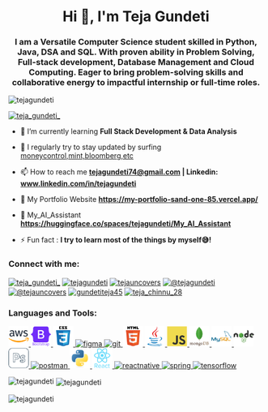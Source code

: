 <h1 align="center">Hi 👋, I'm Teja Gundeti</h1>
<h3 align="center">I am a Versatile Computer Science student skilled in Python, Java, DSA and SQL. With proven ability in Problem Solving, Full-stack development, Database Management and Cloud Computing. Eager to bring problem-solving skills and collaborative energy to impactful internship or full-time roles.</h3>

<p align="left"> <img src="https://komarev.com/ghpvc/?username=tejagundeti&label=Profile%20views&color=0e75b6&style=flat" alt="tejagundeti" /> </p>

<p align="left"> <a href="https://twitter.com/teja_gundeti_" target="blank"><img src="https://img.shields.io/twitter/follow/teja_gundeti_?logo=twitter&style=for-the-badge" alt="teja_gundeti_" /></a> </p>

- 🌱 I’m currently learning **Full Stack Development & Data Analysis**

- 📝 I regularly try to stay updated by surfing [moneycontrol,mint,bloomberg,etc](moneycontrol,mint,bloomberg,etc)

- 📫 How to reach me **tejagundeti74@gmail.com | Linkedin: www.linkedin.com/in/tejagundeti**

- 💼 My Portfolio Website **https://my-portfolio-sand-one-85.vercel.app/**

- 🤖 My_AI_Assistant **https://huggingface.co/spaces/tejagundeti/My_AI_Assistant**

- ⚡ Fun fact : **I try to learn most of the things by myself😅!**

<h3 align="left">Connect with me:</h3>
<p align="left">
<a href="https://twitter.com/teja_gundeti_" target="blank"><img align="center" src="https://raw.githubusercontent.com/rahuldkjain/github-profile-readme-generator/master/src/images/icons/Social/twitter.svg" alt="teja_gundeti_" height="30" width="40" /></a>
<a href="https://linkedin.com/in/tejagundeti" target="blank"><img align="center" src="https://raw.githubusercontent.com/rahuldkjain/github-profile-readme-generator/master/src/images/icons/Social/linked-in-alt.svg" alt="tejagundeti" height="30" width="40" /></a>
<a href="https://instagram.com/tejauncovers" target="blank"><img align="center" src="https://raw.githubusercontent.com/rahuldkjain/github-profile-readme-generator/master/src/images/icons/Social/instagram.svg" alt="tejauncovers" height="30" width="40" /></a>
<a href="https://medium.com/@tejagundeti" target="blank"><img align="center" src="https://raw.githubusercontent.com/rahuldkjain/github-profile-readme-generator/master/src/images/icons/Social/medium.svg" alt="@tejagundeti" height="30" width="40" /></a>
<a href="https://www.youtube.com/c/@tejauncovers" target="blank"><img align="center" src="https://raw.githubusercontent.com/rahuldkjain/github-profile-readme-generator/master/src/images/icons/Social/youtube.svg" alt="@tejauncovers" height="30" width="40" /></a>
<a href="https://www.hackerrank.com/gundetiteja45" target="blank"><img align="center" src="https://raw.githubusercontent.com/rahuldkjain/github-profile-readme-generator/master/src/images/icons/Social/hackerrank.svg" alt="gundetiteja45" height="30" width="40" /></a>
<a href="https://www.leetcode.com/teja_chinnu_28" target="blank"><img align="center" src="https://raw.githubusercontent.com/rahuldkjain/github-profile-readme-generator/master/src/images/icons/Social/leet-code.svg" alt="teja_chinnu_28" height="30" width="40" /></a>
</p>

<h3 align="left">Languages and Tools:</h3>
<p align="left"> <a href="https://aws.amazon.com" target="_blank" rel="noreferrer"> <img src="https://raw.githubusercontent.com/devicons/devicon/master/icons/amazonwebservices/amazonwebservices-original-wordmark.svg" alt="aws" width="40" height="40"/> </a> <a href="https://getbootstrap.com" target="_blank" rel="noreferrer"> <img src="https://raw.githubusercontent.com/devicons/devicon/master/icons/bootstrap/bootstrap-plain-wordmark.svg" alt="bootstrap" width="40" height="40"/> </a> <a href="https://www.w3schools.com/css/" target="_blank" rel="noreferrer"> <img src="https://raw.githubusercontent.com/devicons/devicon/master/icons/css3/css3-original-wordmark.svg" alt="css3" width="40" height="40"/> </a> <a href="https://www.figma.com/" target="_blank" rel="noreferrer"> <img src="https://www.vectorlogo.zone/logos/figma/figma-icon.svg" alt="figma" width="40" height="40"/> </a> <a href="https://git-scm.com/" target="_blank" rel="noreferrer"> <img src="https://www.vectorlogo.zone/logos/git-scm/git-scm-icon.svg" alt="git" width="40" height="40"/> </a> <a href="https://www.w3.org/html/" target="_blank" rel="noreferrer"> <img src="https://raw.githubusercontent.com/devicons/devicon/master/icons/html5/html5-original-wordmark.svg" alt="html5" width="40" height="40"/> </a> <a href="https://www.java.com" target="_blank" rel="noreferrer"> <img src="https://raw.githubusercontent.com/devicons/devicon/master/icons/java/java-original.svg" alt="java" width="40" height="40"/> </a> <a href="https://developer.mozilla.org/en-US/docs/Web/JavaScript" target="_blank" rel="noreferrer"> <img src="https://raw.githubusercontent.com/devicons/devicon/master/icons/javascript/javascript-original.svg" alt="javascript" width="40" height="40"/> </a> <a href="https://www.mongodb.com/" target="_blank" rel="noreferrer"> <img src="https://raw.githubusercontent.com/devicons/devicon/master/icons/mongodb/mongodb-original-wordmark.svg" alt="mongodb" width="40" height="40"/> </a> <a href="https://www.mysql.com/" target="_blank" rel="noreferrer"> <img src="https://raw.githubusercontent.com/devicons/devicon/master/icons/mysql/mysql-original-wordmark.svg" alt="mysql" width="40" height="40"/> </a> <a href="https://nodejs.org" target="_blank" rel="noreferrer"> <img src="https://raw.githubusercontent.com/devicons/devicon/master/icons/nodejs/nodejs-original-wordmark.svg" alt="nodejs" width="40" height="40"/> </a> <a href="https://www.photoshop.com/en" target="_blank" rel="noreferrer"> <img src="https://raw.githubusercontent.com/devicons/devicon/master/icons/photoshop/photoshop-line.svg" alt="photoshop" width="40" height="40"/> </a> <a href="https://postman.com" target="_blank" rel="noreferrer"> <img src="https://www.vectorlogo.zone/logos/getpostman/getpostman-icon.svg" alt="postman" width="40" height="40"/> </a> <a href="https://www.python.org" target="_blank" rel="noreferrer"> <img src="https://raw.githubusercontent.com/devicons/devicon/master/icons/python/python-original.svg" alt="python" width="40" height="40"/> </a> <a href="https://reactjs.org/" target="_blank" rel="noreferrer"> <img src="https://raw.githubusercontent.com/devicons/devicon/master/icons/react/react-original-wordmark.svg" alt="react" width="40" height="40"/> </a> <a href="https://reactnative.dev/" target="_blank" rel="noreferrer"> <img src="https://reactnative.dev/img/header_logo.svg" alt="reactnative" width="40" height="40"/> </a> <a href="https://spring.io/" target="_blank" rel="noreferrer"> <img src="https://www.vectorlogo.zone/logos/springio/springio-icon.svg" alt="spring" width="40" height="40"/> </a> <a href="https://www.tensorflow.org" target="_blank" rel="noreferrer"> <img src="https://www.vectorlogo.zone/logos/tensorflow/tensorflow-icon.svg" alt="tensorflow" width="40" height="40"/> </a> </p>

<p><img align="left" src="https://github-readme-stats.vercel.app/api/top-langs?username=tejagundeti&show_icons=true&locale=en&layout=compact" alt="tejagundeti" /></p>

<p>&nbsp;<img align="center" src="https://github-readme-stats.vercel.app/api?username=tejagundeti&show_icons=true&locale=en" alt="tejagundeti" /></p>

<p><img align="center" src="https://github-readme-streak-stats.herokuapp.com/?user=tejagundeti&" alt="tejagundeti" /></p>
